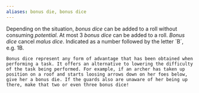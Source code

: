 ```yaml
---
aliases: bonus die, bonus dice
---
```

   
Depending on the situation, *bonus dice* can be added to a roll without consuming *potential*. At most 3 *bonus dice* can be added to a roll. *Bonus dice* cancel *malus dice*. Indicated as a number followed by the letter ´B´, e.g. 1B.   
   
```
Bonus dice represent any form of advantage that has been obtained when performing a task. It offers an alternative to lowering the difficulty of the task being performed. For example, if an archer has taken up position on a roof and starts loosing arrows down on her foes below, give her a bonus die. If the guards also are unaware of her being up there, make that two or even three bonus dice!
```
